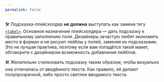 ```yaml
---
permalink: false
---
```


🛠 Подсказка-плейсхолдер **не должна** выступать как замена тегу [`<label>`](/html/label/). Основное назначение плейсхолдера — дать подсказку к правильному заполнению поля. Дизайнеры зачастую любят экономить место в формах и не рисуют лейблы у полей, заменяя их подсказками. Это не лучшая практика, поэтому если вам попадётся такой макет, обговорите с дизайнером возможность добавления лейблов.

🛠 Желательно стилизовать подсказку таким образом, чтобы визуально она отличалась от введённого текста. Как правило, её делают полупрозрачной, либо просто светлее вводимого текста.
